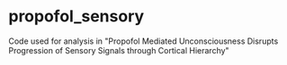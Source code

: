 # propofol_sensory
Code used for analysis in "Propofol Mediated Unconsciousness Disrupts Progression of Sensory Signals through Cortical Hierarchy"
